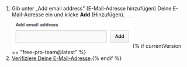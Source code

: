 1. Gib unter „Add email address" (E-Mail-Adresse hinzufügen) Deine E-Mail-Adresse ein und klicke **Add** (Hinzufügen). ![Email addition button](/assets/images/help/settings/add-email-address.png){% if currentVersion == "free-pro-team@latest" %}
2. [Verifiziere Deine E-Mail-Adresse](/articles/verifying-your-email-address).{% endif %}
